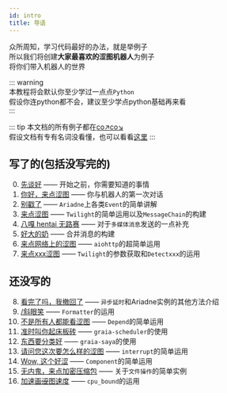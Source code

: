 ```yaml
---
id: intro
title: 导语
---
```

众所周知，学习代码最好的办法，就是举例子  
所以我们将创建**大家最喜欢的涩图机器人**为例子  
将你们带入机器人的世界

::: warning  
本教程将会默认你至少学过一点点`Python`  
假设你连python都不会，建议至少学点python基础再来看  
:::

::: tip
本文档的所有例子都在[co↗co↘](https://github.com/Graiax-Community/EroEroBot)  
假设文档有专有名词没看懂，也可以看看[这里](terms)
:::

## 写了的(包括没写完的)
0. [先谈好](0_before_start) —— 开始之前，你需要知道的事情
1. [你好，来点涩图](1_hello_ero) —— 你与机器人的第一次对话
2. [别戳了](2_other_event) —— `Ariadne`上各类`Event`的简单讲解
3. [来点涩图](3_ero_comes) —— `Twilight`的简单运用以及`MessageChain`的构建
4. [八嘎 hentai 无路赛](4_kugimiya) —— 对于`多媒体消息`发送的一点补充
5. [好大的奶](5_forward_message) —— 合并消息的构建
6. [来点网络上的涩图](6_ero_from_net) —— `aiohttp`的超简单运用
7. [来点xxx涩图]() —— `Twilight`的参数获取和`Detectxxx`的运用

## 还没写的
8. [看完了吗，我撤回了]() —— `异步延时`和Ariadne实例的其他方法介绍
8. [/斜眼笑]() —— `Formatter`的运用
9. [不是所有人都能看涩图]() —— `Depend`的简单运用
10. [准时叫你起床板砖]() —— `graia-scheduler`的使用
11. [东西要分类好]() —— `graia-saya`的使用
12. [请问您这次要怎么样的涩图]() —— `interrupt`的简单运用
13. [Wow, 这个好涩]() —— `Component`的简单运用
14. [无内鬼，来点加密压缩包]() —— 关于`文件操作`的简单实例
15. [加速画~~涩~~图速度]() —— `cpu_bound`的运用